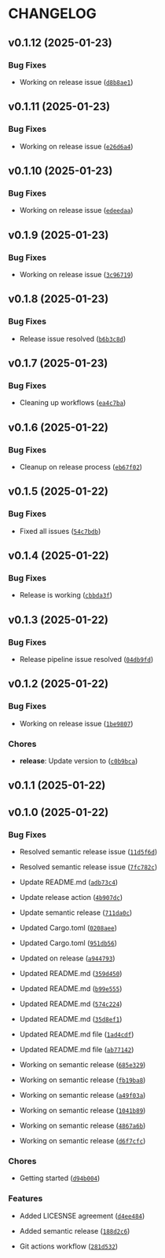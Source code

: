 # CHANGELOG


## v0.1.12 (2025-01-23)

### Bug Fixes

- Working on release issue
  ([`d8b8ae1`](https://github.com/shujaakbar2020/scanix/commit/d8b8ae1014f6f0877dd650cc421e7619782ba104))


## v0.1.11 (2025-01-23)

### Bug Fixes

- Working on release issue
  ([`e26d6a4`](https://github.com/shujaakbar2020/scanix/commit/e26d6a46f01f84d19045fa219bdf13de914ca1b1))


## v0.1.10 (2025-01-23)

### Bug Fixes

- Working on release issue
  ([`edeedaa`](https://github.com/shujaakbar2020/scanix/commit/edeedaacce01aa9c506dec60404cff4f978b3ac0))


## v0.1.9 (2025-01-23)

### Bug Fixes

- Working on release issue
  ([`3c96719`](https://github.com/shujaakbar2020/scanix/commit/3c96719960cb63fa98e89396d744e792c3aff2dd))


## v0.1.8 (2025-01-23)

### Bug Fixes

- Release issue resolved
  ([`b6b3c8d`](https://github.com/shujaakbar2020/scanix/commit/b6b3c8de938c548306ad37b92df6afe40c5266f1))


## v0.1.7 (2025-01-23)

### Bug Fixes

- Cleaning up workflows
  ([`ea4c7ba`](https://github.com/shujaakbar2020/scanix/commit/ea4c7bad1068f08a56131e7add6f0f956216188a))


## v0.1.6 (2025-01-22)

### Bug Fixes

- Cleanup on release process
  ([`eb67f02`](https://github.com/shujaakbar2020/scanix/commit/eb67f027fd4f78157866ef60e4355dfe2e963b20))


## v0.1.5 (2025-01-22)

### Bug Fixes

- Fixed all issues
  ([`54c7bdb`](https://github.com/shujaakbar2020/scanix/commit/54c7bdb3d47f5bec7297e7986f4786b8d3969aa2))


## v0.1.4 (2025-01-22)

### Bug Fixes

- Release is working
  ([`cbbda3f`](https://github.com/shujaakbar2020/scanix/commit/cbbda3f195621fbb6a90b9d25405decc2279ff61))


## v0.1.3 (2025-01-22)

### Bug Fixes

- Release pipeline issue resolved
  ([`04db9fd`](https://github.com/shujaakbar2020/scanix/commit/04db9fdcca6317b0501f8153c54cd4849f98c9cd))


## v0.1.2 (2025-01-22)

### Bug Fixes

- Working on release issue
  ([`1be9807`](https://github.com/shujaakbar2020/scanix/commit/1be9807785301d0b5f2f25b2d8a4dfc4dba74fd0))

### Chores

- **release**: Update version to
  ([`c0b9bca`](https://github.com/shujaakbar2020/scanix/commit/c0b9bca08f35134e4b79afd375ae5850ba5d9ef7))


## v0.1.1 (2025-01-22)


## v0.1.0 (2025-01-22)

### Bug Fixes

- Resolved semantic release issue
  ([`11d5f6d`](https://github.com/shujaakbar2020/scanix/commit/11d5f6da2ae2d1596f73578912e8f83fd3cc2acc))

- Resolved semantic release issue
  ([`7fc782c`](https://github.com/shujaakbar2020/scanix/commit/7fc782cadacbf032a129abe3da10fe8f76f3810e))

- Update README.md
  ([`adb73c4`](https://github.com/shujaakbar2020/scanix/commit/adb73c494164b3aee03fd601b815c7ebec5860f3))

- Update release action
  ([`4b907dc`](https://github.com/shujaakbar2020/scanix/commit/4b907dcdc80aa7f5a048fcb22ec09a884de05afb))

- Update semantic release
  ([`711da0c`](https://github.com/shujaakbar2020/scanix/commit/711da0c691ff9d044b43a37302833449f344010c))

- Updated Cargo.toml
  ([`0208aee`](https://github.com/shujaakbar2020/scanix/commit/0208aeea54521c2064b991b0824cf57569424dd2))

- Updated Cargo.toml
  ([`951db56`](https://github.com/shujaakbar2020/scanix/commit/951db56f17a47b3b1b9cc44acd023ba4da5dcfe1))

- Updated on release
  ([`a944793`](https://github.com/shujaakbar2020/scanix/commit/a944793eddba8011771bcfa7404ed06e4ee02434))

- Updated README.md
  ([`359d450`](https://github.com/shujaakbar2020/scanix/commit/359d4509a7a1583a73e91891655b7b8cddc8c3b5))

- Updated README.md
  ([`b99e555`](https://github.com/shujaakbar2020/scanix/commit/b99e555fd2216097b90c10aab6af852b1143dcc1))

- Updated README.md
  ([`574c224`](https://github.com/shujaakbar2020/scanix/commit/574c22415cdbc8f41b62f707c2de68ae053093e0))

- Updated README.md
  ([`35d8ef1`](https://github.com/shujaakbar2020/scanix/commit/35d8ef16ddc3bc0c549f0c869b99923e0045bc2c))

- Updated README.md file
  ([`1ad4cdf`](https://github.com/shujaakbar2020/scanix/commit/1ad4cdfb26efa6dbaca3d2aac93ec7ed725001d9))

- Updated README.md file
  ([`ab77142`](https://github.com/shujaakbar2020/scanix/commit/ab771422ce5689491811c7841379ad17ab56181e))

- Working on semantic release
  ([`685e329`](https://github.com/shujaakbar2020/scanix/commit/685e3298601119e9bf7310abc97b736da823c86b))

- Working on semantic release
  ([`fb19ba8`](https://github.com/shujaakbar2020/scanix/commit/fb19ba88bf55a53f86b53a60f3571a29c6065d1d))

- Working on semantic release
  ([`a49f03a`](https://github.com/shujaakbar2020/scanix/commit/a49f03a53992289a2343bec343cbb939744e5d9f))

- Working on semantic release
  ([`1041b89`](https://github.com/shujaakbar2020/scanix/commit/1041b89ba87a047b73197b84a83b06b86d7596fc))

- Working on semantic release
  ([`4867a6b`](https://github.com/shujaakbar2020/scanix/commit/4867a6bdc0122132bef3a4d33297e3cc33eeaf9e))

- Working on semantic release
  ([`d6f7cfc`](https://github.com/shujaakbar2020/scanix/commit/d6f7cfc3c4ed15bbe41d3cf2f9e1b3c7354c2255))

### Chores

- Getting started
  ([`d94b004`](https://github.com/shujaakbar2020/scanix/commit/d94b00438538c80acb1e0713d945f8f91d2ab477))

### Features

- Added LICESNSE agreement
  ([`d4ee484`](https://github.com/shujaakbar2020/scanix/commit/d4ee4840169458ee83b04ed971546e74c8f8e05d))

- Added semantic release
  ([`188d2c6`](https://github.com/shujaakbar2020/scanix/commit/188d2c683b0536ae2256167603fef876093b61cf))

- Git actions workflow
  ([`281d532`](https://github.com/shujaakbar2020/scanix/commit/281d532e4667ae80cfce051e51b106524ea97f33))
